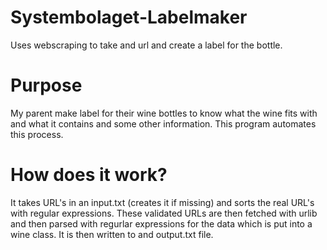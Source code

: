# Systembolaget-Labelmaker
Uses webscraping to take and url and create a label for the bottle.

# Purpose
My parent make label for their wine bottles to know what the wine fits with and what it contains and some other information.
This program automates this process. 

# How does it work?
It takes URL's in an input.txt (creates it if missing) and sorts the real URL's with regular expressions.
These validated URLs are then fetched with urlib and then parsed with regurlar expressions for the data which is put into a wine class.
It is then written to and output.txt file.
